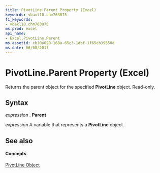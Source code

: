 ```yaml
---
title: PivotLine.Parent Property (Excel)
keywords: vbaxl10.chm763075
f1_keywords:
- vbaxl10.chm763075
ms.prod: excel
api_name:
- Excel.PivotLine.Parent
ms.assetid: cb10a620-168a-65c3-1dbf-1f65cb39558d
ms.date: 06/08/2017
---
```



# PivotLine.Parent Property (Excel)

Returns the parent object for the specified **PivotLine** object. Read-only.


## Syntax

 _expression_ . **Parent**

 _expression_ A variable that represents a **PivotLine** object.


## See also


#### Concepts


[PivotLine Object](pivotline-object-excel.md)

